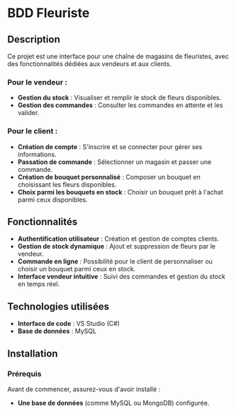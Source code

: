 # BDD Fleuriste

## Description

Ce projet est une interface pour une chaîne de magasins de fleuristes, avec des fonctionnalités dédiées aux vendeurs et aux clients.

### Pour le vendeur :
- **Gestion du stock** : Visualiser et remplir le stock de fleurs disponibles.
- **Gestion des commandes** : Consulter les commandes en attente et les valider.

### Pour le client :
- **Création de compte** : S'inscrire et se connecter pour gérer ses informations.
- **Passation de commande** : Sélectionner un magasin et passer une commande.
- **Création de bouquet personnalisé** : Composer un bouquet en choisissant les fleurs disponibles.
- **Choix parmi les bouquets en stock** : Choisir un bouquet prêt à l'achat parmi ceux disponibles.

## Fonctionnalités

- **Authentification utilisateur** : Création et gestion de comptes clients.
- **Gestion de stock dynamique** : Ajout et suppression de fleurs par le vendeur.
- **Commande en ligne** : Possibilité pour le client de personnaliser ou choisir un bouquet parmi ceux en stock.
- **Interface vendeur intuitive** : Suivi des commandes et gestion du stock en temps réel.

## Technologies utilisées

- **Interface de code** : VS Studio (C#)
- **Base de données** : MySQL

## Installation

### Prérequis

Avant de commencer, assurez-vous d'avoir installé :

- **Une base de données** (comme MySQL ou MongoDB) configurée.
